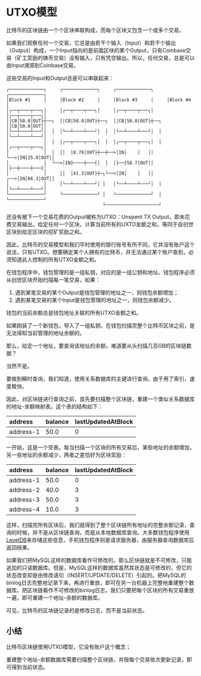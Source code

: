 # UTXO模型

比特币的区块链由一个个区块串联构成，而每个区块又包含一个或多个交易。

如果我们观察任何一个交易，它总是由若干个输入（Input）和若干个输出（Output）构成，一个Input指向的是前面区块的某个Output，只有Coinbase交易（矿工奖励的铸币交易）没有输入，只有凭空输出。所以，任何交易，总是可以由Input溯源到Coinbase交易。

这些交易的Input和Output总是可以串联起来：

```ascii
┌─────────────┐     ┌─────────────┐     ┌─────────────┐     ┌─────────────┐
│Block #1     │     │Block #2     │     │Block #3     │     │Block #4     │
│┌──┬────┬───┐│     │┌──┬────┬───┐│     │┌──┬────┬───┐│     │┌──┬────┬───┐│
││CB│50.0│OUT├┼──┐  ││CB│50.0│OUT├┼──┐  ││CB│50.0│OUT├┼──┐  ││CB│50.0│OUT││
│└──┴────┴───┘│  │  │└──┴────┴───┘│  │  │└──┴────┴───┘│  │  │└──┴────┴───┘│
│             │  │  │┌──┬────┬───┐│  │  │┌──┬────┬───┐│  │  │┌──┬────┬───┐│
│             │  │  ││  │8.70│OUT├┼──┼──>│IN│    │   ││  └──>│IN│25.0│OUT││
│             │  └──>│IN├────┼───┤│  │  │├──┤58.7│OUT││     │├──┼────┼───┤│
│             │     ││  │41.3│OUT├┼─┐└──>│IN│    │   ││  ┌──>│IN│66.3│OUT││
│             │     │└──┴────┴───┘│ │   │└──┴────┴───┘│  │  │└──┴────┴───┘│
└─────────────┘     └─────────────┘ │   └─────────────┘  │  └─────────────┘
                                    └────────────────────┘
```

还没有被下一个交易花费的Output被称为UTXO：Unspent TX Output，即未花费交易输出。给定任何一个区块，计算当前所有的UXTO金额之和，等同于自创世区块到给定区块的挖矿奖励之和。

因此，比特币的交易模型和我们平时使用的银行账号有所不同，它并没有账户这个说法，只有UTXO。想要确定某个人拥有的比特币，并无法通过某个账户查到，必须知道此人控制的所有UTXO金额之和。

在钱包程序中，钱包管理的是一组私钥，对应的是一组公钥和地址。钱包程序必须从创世区块开始扫描每一笔交易，如果：

1. 遇到某笔交易的某个Output是钱包管理的地址之一，则钱包余额增加；
2. 遇到某笔交易的某个Input是钱包管理的地址之一，则钱包余额减少。

钱包的当前余额总是钱包地址关联的所有UTXO金额之和。

如果刚装了一个新钱包，导入了一组私钥，在钱包扫描完整个比特币区块之前，是无法得知当前管理的地址余额的。

那么，给定一个地址，要查询该地址的余额，难道要从头扫描几百GB的区块链数据？

当然不是。

要做到瞬时查询，我们知道，使用关系数据库的主键进行查询，由于用了索引，速度极快。

因此，对区块链进行查询之前，首先要扫描整个区块链，重建一个类似关系数据库的地址-余额映射表。这个表的结构如下：

| address   | balance | lastUpdatedAtBlock |
| :-------- | :------ | :----------------- |
| address-1 | 50.0    | 0                  |

一开始，这是一个空表。每当扫描一个区块的所有交易后，某些地址的余额增加，另一些地址的余额减少，两者之差恰好为区块奖励：

| address   | balance | lastUpdatedAtBlock |
| :-------- | :------ | :----------------- |
| address-1 | 50.0    | 0                  |
| address-2 | 40.0    | 3                  |
| address-3 | 50.0    | 3                  |
| address-4 | 10.0    | 3                  |

这样，扫描完所有区块后，我们就得到了整个区块链所有地址的完整余额记录，查询的时候，并不是从区块链查询，而是从本地数据库查询。大多数钱包程序使用[LevelDB](https://github.com/google/leveldb)来存储这些信息，手机钱包程序则是请求服务器，由服务器查询数据库后返回结果。

如果我们把MySQL这样的数据库看作可修改的，那么区块链就是不可修改，只能追加的只读数据库。但是，MySQL这样的数据库虽然其状态是可修改的，但它的状态改变却是由修改语句（INSERT/UPDATE/DELETE）引起的。把MySQL的binlog日志完整地记录下来，再进行重放，即可在另一台机器上完整地重建整个数据库。把区块链看作不可修改的binlog日志，我们只要把每个区块的所有交易重放一遍，即可重建一个地址-余额的数据库。

可见，比特币的区块链记录的是修改日志，而不是当前状态。

## 小结

比特币区块链使用UTXO模型，它没有账户这个概念；

重建整个地址-余额数据库需要扫描整个区块链，并按每个交易依次更新记录，即可得到当前状态。